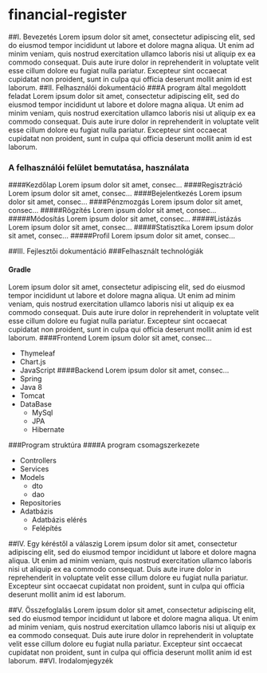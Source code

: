 # financial-register

##I.	Bevezetés
Lorem ipsum dolor sit amet, consectetur adipiscing elit, sed do eiusmod tempor incididunt ut labore et dolore magna aliqua. Ut enim ad minim veniam, quis nostrud exercitation ullamco laboris nisi ut aliquip ex ea commodo consequat. Duis aute irure dolor in reprehenderit in voluptate velit esse cillum dolore eu fugiat nulla pariatur. Excepteur sint occaecat cupidatat non proident, sunt in culpa qui officia deserunt mollit anim id est laborum.
##II.	Felhasználói dokumentáció 
###A  program által megoldott feladat
Lorem ipsum dolor sit amet, consectetur adipiscing elit, sed do eiusmod tempor incididunt ut labore et dolore magna aliqua. Ut enim ad minim veniam, quis nostrud exercitation ullamco laboris nisi ut aliquip ex ea commodo consequat. Duis aute irure dolor in reprehenderit in voluptate velit esse cillum dolore eu fugiat nulla pariatur. Excepteur sint occaecat cupidatat non proident, sunt in culpa qui officia deserunt mollit anim id est laborum.
### A felhasználói felület bemutatása, használata
####Kezdőlap
Lorem ipsum dolor sit amet, consec...
####Regisztráció
Lorem ipsum dolor sit amet, consec...
####Bejelentkezés
Lorem ipsum dolor sit amet, consec...
####Pénzmozgás
Lorem ipsum dolor sit amet, consec...
#####Rögzítés
Lorem ipsum dolor sit amet, consec...
#####Módosítás
Lorem ipsum dolor sit amet, consec...
#####Listázás
Lorem ipsum dolor sit amet, consec...
#####Statisztika
Lorem ipsum dolor sit amet, consec...
#####Profil
Lorem ipsum dolor sit amet, consec...

	
##III. Fejlesztői dokumentáció
###Felhasznált technológiák
#### Gradle
Lorem ipsum dolor sit amet, consectetur adipiscing elit, sed do eiusmod tempor incididunt ut labore et dolore magna aliqua. Ut enim ad minim veniam, quis nostrud exercitation ullamco laboris nisi ut aliquip ex ea commodo consequat. Duis aute irure dolor in reprehenderit in voluptate velit esse cillum dolore eu fugiat nulla pariatur. Excepteur sint occaecat cupidatat non proident, sunt in culpa qui officia deserunt mollit anim id est laborum.
####Frontend
Lorem ipsum dolor sit amet, consec...
* Thymeleaf 
* Chart.js
* JavaScript
####Backend
Lorem ipsum dolor sit amet, consec...
* Spring
* Java 8
* Tomcat
* DataBase
  - MySql
  - JPA
  - Hibernate

		
###Program struktúra
####A program csomagszerkezete
* Controllers
* Services
* Models
  * dto
  * dao
* Repositories
* Adatbázis
  * Adatbázis elérés
  * Felépítés
			
##IV. Egy kéréstől a válaszig
Lorem ipsum dolor sit amet, consectetur adipiscing elit, sed do eiusmod tempor incididunt ut labore et dolore magna aliqua. Ut enim ad minim veniam, quis nostrud exercitation ullamco laboris nisi ut aliquip ex ea commodo consequat. Duis aute irure dolor in reprehenderit in voluptate velit esse cillum dolore eu fugiat nulla pariatur. Excepteur sint occaecat cupidatat non proident, sunt in culpa qui officia deserunt mollit anim id est laborum.

##V.	Összefoglalás
Lorem ipsum dolor sit amet, consectetur adipiscing elit, sed do eiusmod tempor incididunt ut labore et dolore magna aliqua. Ut enim ad minim veniam, quis nostrud exercitation ullamco laboris nisi ut aliquip ex ea commodo consequat. Duis aute irure dolor in reprehenderit in voluptate velit esse cillum dolore eu fugiat nulla pariatur. Excepteur sint occaecat cupidatat non proident, sunt in culpa qui officia deserunt mollit anim id est laborum.
##VI. Irodalomjegyzék